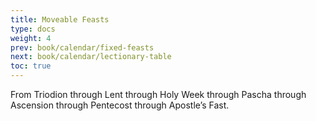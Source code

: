 ```yaml
---
title: Moveable Feasts
type: docs
weight: 4
prev: book/calendar/fixed-feasts
next: book/calendar/lectionary-table
toc: true
---
```


From Triodion through Lent through Holy Week through Pascha through Ascension through Pentecost through Apostle’s Fast. 
